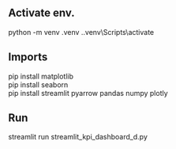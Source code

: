 ## Activate env.

python -m venv .venv
 .\.venv\Scripts\activate

 ## Imports
pip install matplotlib  
pip install seaborn             
pip install streamlit pyarrow pandas numpy plotly

## Run
streamlit run streamlit_kpi_dashboard_d.py